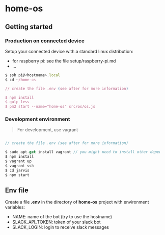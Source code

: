 # home-os

## Getting started

### Production on connected device

Setup your connected device with a standard linux distribution:

* for raspberry pi: see the file setup/raspberry-pi.md
* ...

```javascript
$ ssh pi@<hostname>.local
$ cd ~/home-os

// create the file .env (see after for more information)

$ npm install
$ gulp less
$ pm2 start --name="home-os" src/os/os.js
```


### Development environment

> For development, use vagrant

```javascript

// create the file .env (see after for more information)

$ sudo apt-get install vagrant // you might need to install other dependencies
$ npm install
$ vagrant up
$ vagrant ssh
$ cd jarvis
$ npm start
```

## Env file

Create a file **.env** in the directory of **home-os** project with environment variables:

* NAME: name of the bot (try to use the hostname)
* SLACK_API_TOKEN: token of your slack bot
* SLACK_LOGIN: login to receive slack messages
